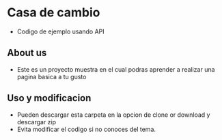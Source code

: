 # Casa de cambio
* Codigo de ejemplo usando API

## About us
* Este es un proyecto muestra en el cual podras aprender a realizar una pagina basica a tu gusto

## Uso y modificacion
* Pueden descargar esta carpeta en la opcion de clone or download y descargar zip
* Evita modificar el codigo si no conoces del tema.
